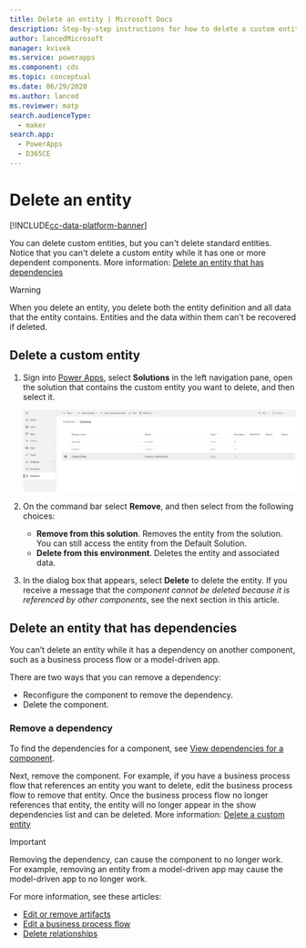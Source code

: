 ```yaml
---
title: Delete an entity | Microsoft Docs
description: Step-by-step instructions for how to delete a custom entity and clear all data in Power Apps
author: lancedMicrosoft
manager: kvivek
ms.service: powerapps
ms.component: cds
ms.topic: conceptual
ms.date: 06/29/2020
ms.author: lanced
ms.reviewer: matp
search.audienceType: 
  - maker
search.app: 
  - PowerApps
  - D365CE
---
```


# Delete an entity
[!INCLUDE[cc-data-platform-banner](../../includes/cc-data-platform-banner.md)]

You can delete custom entities, but you can't delete standard entities. Notice that you can't delete a custom entity while it has one or more dependent components. More information: [Delete an entity that has dependencies](#delete-an-entity-that-has-dependencies)

> [!WARNING]
> When you delete an entity, you delete both the entity definition and all data that the entity contains. Entities and the data within them can't be recovered if deleted.

## Delete a custom entity
1. Sign into [Power Apps](https://make.powerapps.com/?utm_source=padocs&utm_medium=linkinadoc&utm_campaign=referralsfromdoc), select **Solutions** in the left navigation pane, open the solution that contains the custom entity you want to delete, and then select it.

    ![Entity Details](./media/data-platform-cds-create-entity/entitylist.png "Entity List")

2. On the command bar select **Remove**, and then select from the following choices:  
   - **Remove from this solution**. Removes the entity from the solution. You can still access the entity from the Default Solution. 
   - **Delete from this environment**. Deletes the entity and associated data. 

3. In the dialog box that appears, select **Delete** to delete the entity. If you receive a message that the *component cannot be deleted because it is referenced by other components*, see the next section in this article. 

## Delete an entity that has dependencies
You can’t delete an entity while it has a dependency on another component, such as a business process flow or a model-driven app. 

There are two ways that you can remove a dependency: 
- Reconfigure the component to remove the dependency. 
- Delete the component. 

### Remove a dependency
To find the dependencies for a component, see [View dependencies for a component](view-component-dependencies.md). 

Next, remove the component. For example, if you have a business process flow that references an entity you want to delete, edit the business process flow to remove that entity. Once the business process flow no longer references that entity, the entity will no longer appear in the show dependencies list and can be deleted. More information: [Delete a custom entity](#delete-a-custom-entity)   

> [!IMPORTANT]
> Removing the dependency, can cause the component to no longer work. For example, removing an entity from a model-driven app may cause the model-driven app to no longer work. 

For more information, see these articles: 
- [Edit or remove artifacts](../model-driven-apps/add-edit-app-components.md#edit-or-remove-artifacts)
- [Edit a business process flow](/power-automate/create-business-process-flow#edit-a-business-process-flow)
- [Delete relationships](create-edit-1n-relationships-portal.md#delete-relationships)
